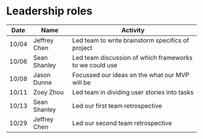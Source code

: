 # Leadership roles

| Date      | Name              | Activity                                                    |
|-----------|-------------------|-------------------------------------------------------------|
|   10/04   | Jeffrey Chen      | Led team to write brainstorm specifics of project           | 
|   10/06   | Sean Shanley      | Led team discussion of which frameworks to we could use     | 
|   10/08   | Jason Dunne       | Focussed our ideas on the what our MVP will be              | 
|   10/11   | Zoey Zhou         | Led team in dividing user stories into tasks                | 
|   10/13   | Sean Shanley      | Led our first team retrospective                            | 
|   10/29   | Jeffrey Chen      | Led our second team retrospective                           |
